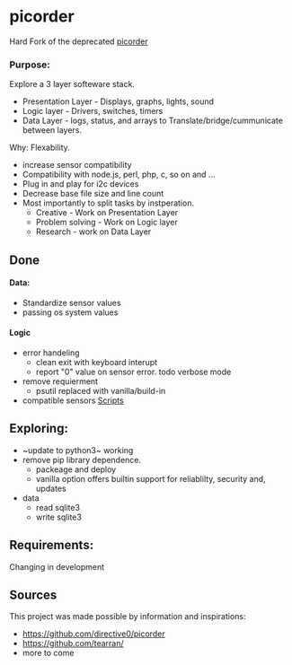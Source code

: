 # picorder 
Hard Fork of the deprecated [picorder](https://github.com/directive0/picorderOS)

### Purpose: 

Explore a 3 layer softeware stack.
- Presentation Layer - Displays, graphs, lights, sound
- Logic layer - Drivers, switches, timers
- Data Layer - logs, status, and arrays to Translate/bridge/cummunicate between layers.

Why: 
Flexability.
- increase sensor compatibility 
- Compatibility with node.js, perl, php, c, so on and ... 
- Plug in and play for i2c devices
- Decrease base file size and line count
- Most importantly to split tasks by instperation.
  - Creative - Work on Presentation Layer
  - Problem solving - Work on Logic layer
  - Research - work on Data Layer 

## Done
 
 #### Data:
  - Standardize sensor values
  - passing os system values
 #### Logic
  - error handeling
    - clean exit with keyboard interupt
    - report "0" value on sensor error. todo verbose mode 
  - remove requierment
    - psutil replaced with vanilla/build-in
  - compatible sensors  [Scripts ](https://gitlab.com/tearran/its-i2cDevices)
  
## Exploring:
- ~update to python3~ working 
- remove pip library dependence.  
  - packeage and deploy 
  - vanilla option offers builtin support for reliablilty, security and, updates 
- data 
   - read sqlite3
   - write sqlite3 

## Requirements:
Changing in development

## Sources
This project was made possible by information and inspirations:
- https://github.com/directive0/picorder
- https://github.com/tearran/
- more to come

